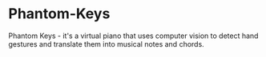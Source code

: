 # Phantom-Keys
Phantom Keys - it's a virtual piano that uses computer vision to detect hand gestures and translate them into musical notes and chords.
